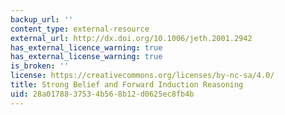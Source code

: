 ```yaml
---
backup_url: ''
content_type: external-resource
external_url: http://dx.doi.org/10.1006/jeth.2001.2942
has_external_licence_warning: true
has_external_license_warning: true
is_broken: ''
license: https://creativecommons.org/licenses/by-nc-sa/4.0/
title: Strong Belief and Forward Induction Reasoning
uid: 28a01788-3753-4b56-8b12-d0625ec8fb4b
---
```

